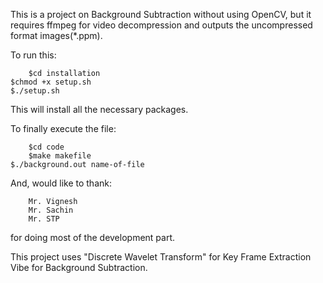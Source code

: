 This is a project on Background Subtraction without using OpenCV, but it requires ffmpeg for video decompression and outputs the uncompressed format images(*.ppm).

To run this:
		  
        $cd installation
	$chmod +x setup.sh
	$./setup.sh
This will install all the necessary packages. 

To finally execute the file:
		
        $cd code
        $make makefile
	$./background.out name-of-file
		
And, would like to thank:
	
        Mr. Vignesh
        Mr. Sachin
        Mr. STP

for doing most of the development part.

This project uses "Discrete Wavelet Transform" for Key Frame Extraction Vibe for Background Subtraction.  
